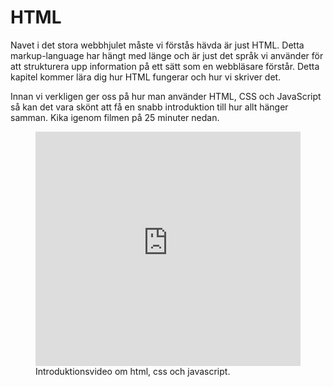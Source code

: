 # HTML

Navet i det stora webbhjulet måste vi förstås hävda är just HTML. Detta markup-language har hängt med länge och är just det språk vi använder för att strukturera upp information på ett sätt som en webbläsare förstår. Detta kapitel kommer lära dig hur HTML fungerar och hur vi skriver det.

Innan vi verkligen ger oss på hur man använder HTML, CSS och JavaScript så kan det vara skönt att få en snabb introduktion till hur allt hänger samman. Kika igenom filmen på 25 minuter nedan.

<figure>
<iframe width="100%" height="375" src="http://www.youtube.com/embed/wrdR5Su_Stg?rel=0&vq=hd1080" frameborder="0" allowfullscreen></iframe>
<figcaption>Introduktionsvideo om html, css och javascript.</figcaption>
</figure>